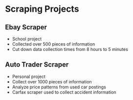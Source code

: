 # Scraping Projects
## Ebay Scraper
- School project
- Collected over 500 pieces of information
- Cut down data collection times from 8 hours to 5 minutes
## Auto Trader Scraper
- Personal project
- Collect over 1000 pieces of information 
- Analyze price patterns from used car postings
- Carfax scraper used to collect accident information
